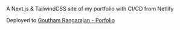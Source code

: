 A Next.js & TailwindCSS site of my portfolio with CI/CD from Netlify

Deployed to [Goutham Rangarajan - Porfolio](https://portfolio-gouthamrangarajan.netlify.app/)
